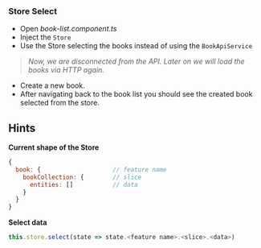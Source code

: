 ### Store Select

- Open _book-list.component.ts_
- Inject the `Store`
- Use the Store selecting the books instead of using the `BookApiService`

> _Now, we are disconnected from the API. Later on we will load the books via HTTP again._

- Create a new book.
- After navigating back to the book list you should see the created book selected from the store.

## Hints

__Current shape of the Store__

```js
{
  book: {                    // feature name
    bookCollection: {        // slice
      entities: []           // data
    }
  }
}
```

__Select data__

```ts
this.store.select(state => state.<feature name>.<slice>.<data>)
```

